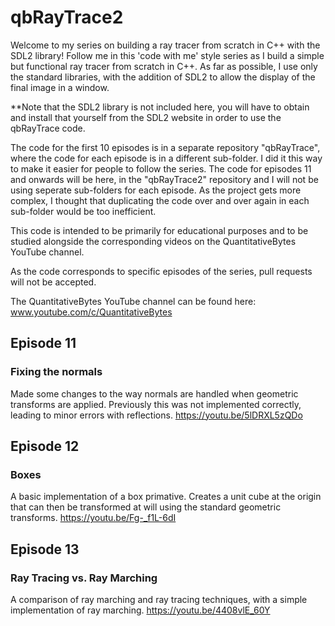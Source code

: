 # qbRayTrace2

Welcome to my series on building a ray tracer from scratch in C++ with the SDL2 library! Follow me in this 'code with me' style series as I build a simple but functional ray tracer from scratch in C++. As far as possible, I use only the standard libraries, with the addition of SDL2 to allow the display of the final image in a window.

**Note that the SDL2 library is not included here, you will have to obtain and install that yourself from the SDL2 website in order to use the qbRayTrace code.

The code for the first 10 episodes is in a separate repository "qbRayTrace", where the code for each episode is in a different sub-folder. I did it this way to make it easier for people to follow the series. The code for episodes 11 and onwards will be here, in the "qbRayTrace2" repository and I will not be using seperate sub-folders for each episode. As the project gets more complex, I thought that duplicating the code over and over again in each sub-folder would be too inefficient.

This code is intended to be primarily for educational purposes and to be studied alongside the corresponding videos on the QuantitativeBytes YouTube channel.

As the code corresponds to specific episodes of the series, pull requests will not be accepted.

The QuantitativeBytes YouTube channel can be found here: www.youtube.com/c/QuantitativeBytes

## Episode 11
### Fixing the normals
Made some changes to the way normals are handled when geometric transforms are applied. Previously this was not implemented correctly, leading to minor errors with reflections.
https://youtu.be/5lDRXL5zQDo

## Episode 12
### Boxes
A basic implementation of a box primative. Creates a unit cube at the origin that can then be transformed at will using the standard geometric transforms.
https://youtu.be/Fg-_f1L-6dI

## Episode 13
### Ray Tracing vs. Ray Marching
A comparison of ray marching and ray tracing techniques, with a simple implementation of ray marching.
https://youtu.be/4408vlE_60Y
